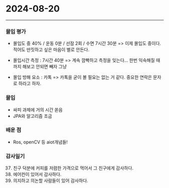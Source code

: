 # 2024-08-20

---

### 몰입 평가
- 몰입도 중 40% / 운동  0분 / 선잠 2회 / 수면 7시간 30분 
 => 이제 몰입도 중이다. 적어도 딴짓하고 싶은 마음이 별로 안든다.

- 몰입시간 측정 : 7시간 40분
 => 계속 깜빡하고 측정을 잊는다... 한번 익숙해질 때까지 해보고 안되면 빼자 그냥

- 몰입 방해 요소 : 카톡
 => 카톡을 굳이 볼 필요는 없는 거 같다. 중요한 연락은 문자로 하라고 하자.

### 몰입
- 싸피 과제에 거의 시간 쏟음
- JPA와 알고리즘 조금



### 배운 점
- Ros, openCV 등 aiot개념들!

### 감사일기
37. 친구 덕분에 커피를 저렴한 가격으로 먹어서 그 친구에게 감사하다.
38. 에어컨이 있어서 감사하다.
39. 의지하고 의논할 사람들이 있어 감사하다.



  
